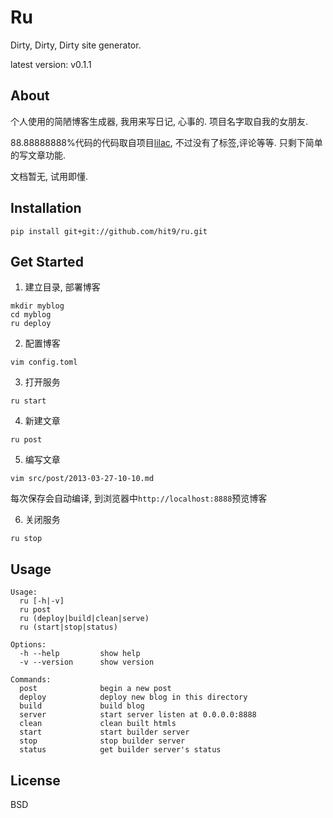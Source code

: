 Ru
==

Dirty, Dirty, Dirty site generator.

latest version: v0.1.1

About
------

个人使用的简陋博客生成器, 我用来写日记, 心事的. 项目名字取自我的女朋友.

88.88888888%代码的代码取自项目[lilac](http://github.com/hit9/lilac), 不过没有了标签,评论等等.
只剩下简单的写文章功能.

文档暂无, 试用即懂.

Installation
-------------

    pip install git+git://github.com/hit9/ru.git

Get Started
-----------

1. 建立目录, 部署博客

  ```
  mkdir myblog
  cd myblog
  ru deploy
  ```

2. 配置博客

  ```
  vim config.toml
  ```

3. 打开服务

  ```
  ru start
  ```

4. 新建文章

  ```
  ru post
  ```

5. 编写文章

  ```
  vim src/post/2013-03-27-10-10.md
  ```

  每次保存会自动编译, 到浏览器中`http://localhost:8888`预览博客

6. 关闭服务

  ```
  ru stop
  ```

Usage
------

```
Usage:
  ru [-h|-v]
  ru post
  ru (deploy|build|clean|serve)
  ru (start|stop|status)

Options:
  -h --help         show help
  -v --version      show version

Commands:
  post              begin a new post
  deploy            deploy new blog in this directory
  build             build blog
  server            start server listen at 0.0.0.0:8888
  clean             clean built htmls
  start             start builder server
  stop              stop builder server
  status            get builder server's status
```

License
--------

BSD
